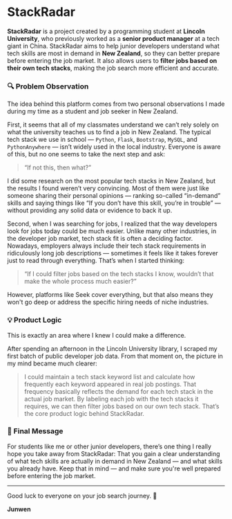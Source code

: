 # StackRadar

**StackRadar** is a project created by a programming student at **Lincoln University**, who previously worked as a **senior product manager** at a tech giant in China. StackRadar aims to help junior developers understand what tech skills are most in demand in **New Zealand**, so they can better prepare before entering the job market. It also allows users to **filter jobs based on their own tech stacks**, making the job search more efficient and accurate.

### 🔍 Problem Observation

The idea behind this platform comes from two personal observations I made during my time as a student and job seeker in New Zealand.

First, it seems that all of my classmates understand we can’t rely solely on what the university teaches us to find a job in New Zealand. The typical tech stack we use in school — `Python`, `Flask`, `Bootstrap`, `MySQL`, and `PythonAnywhere` — isn’t widely used in the local industry. Everyone is aware of this, but no one seems to take the next step and ask:  
> “If not this, then what?”

I did some research on the most popular tech stacks in New Zealand, but the results I found weren’t very convincing. Most of them were just like someone sharing their personal opinions — ranking so-called “in-demand” skills and saying things like “If you don’t have this skill, you’re in trouble” — without providing any solid data or evidence to back it up.

Second, when I was searching for jobs, I realized that the way developers look for jobs today could be much easier. Unlike many other industries, in the developer job market, tech stack fit is often a deciding factor. Nowadays, employers always include their tech stack requirements in ridiculously long job descriptions — sometimes it feels like it takes forever just to read through everything. That’s when I started thinking:  
> “If I could filter jobs based on the tech stacks I know, wouldn’t that make the whole process much easier?”

However, platforms like Seek cover everything, but that also means they won't go deep or address the specific hiring needs of niche industries.

### 💡 Product Logic

This is exactly an area where I knew I could make a difference.

After spending an afternoon in the Lincoln University library, I scraped my first batch of public developer job data. From that moment on, the picture in my mind became much clearer: 

> I could maintain a tech stack keyword list and calculate how frequently each keyword appeared in real job postings. That frequency basically reflects the demand for each tech stack in the actual job market. By labeling each job with the tech stacks it requires, we can then filter jobs based on our own tech stack. That’s the core product logic behind StackRadar.

### 🎯 Final Message

For students like me or other junior developers, there’s one thing I really hope you take away from StackRadar: That you gain a clear understanding of what tech skills are actually in demand in New Zealand — and what skills you already have. Keep that in mind — and make sure you're well prepared before entering the job market.

---

Good luck to everyone on your job search journey.  🚀

**Junwen**


<!-- 
For those of you who might be interested in the actual tech stack I used to build StackRadar, here it is:

- **Frontend**: Javascript, HTML, Tailwind CSS (The Frontend part will be rewritten in React in the near future)  
- **Backend**: C# with ASP.NET Core Web API (RESTful architecture)  
- **Data Collection**: Python + Requests + BeautifulSoup  
- **Cloud Platform**: Microsoft Azure (App Service, Static Web App, PostgreSQL Flexible Server)  
- **Database**: PostgreSQL  
- **GitHub Repo**: [https://github.com/jwqiu/StackTrends.com.git](https://github.com/jwqiu/StackTrends.com.git) -->

